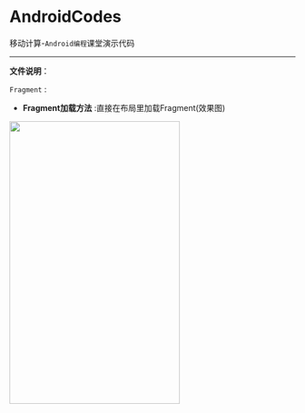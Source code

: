 # AndroidCodes


移动计算-`Android编程`课堂演示代码

---

**文件说明**：

`Fragment` :    

* **Fragment加载方法** :直接在布局里加载Fragment(效果图)
<img src="https://github.com/tsingke/AndroidCodes/blob/master/3_Fragment/Fragment_dynamic/fragment.gif" width=300 height=497.4> 


